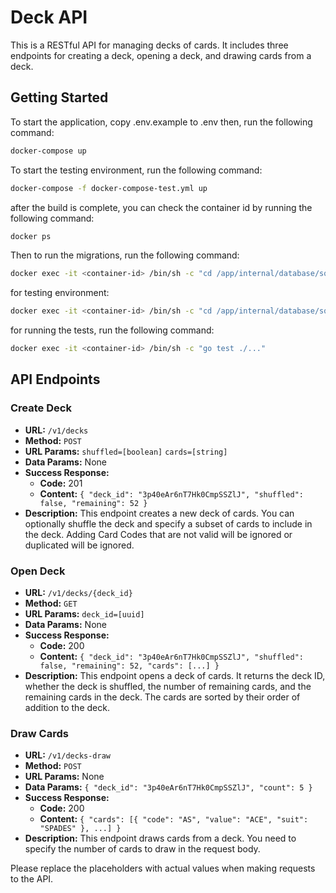 # Deck API

This is a RESTful API for managing decks of cards. It includes three endpoints for creating a deck, opening a deck, and drawing cards from a deck.

## Getting Started

To start the application, copy .env.example to .env then, run the following command:

```sh
docker-compose up
```

To start the testing environment, run the following command:

```sh
docker-compose -f docker-compose-test.yml up
```

after the build is complete, you can check the container id by running the following command:

```sh
docker ps
```

Then to run the migrations, run the following command:

```sh
docker exec -it <container-id> /bin/sh -c "cd /app/internal/database/sql/schema && goose postgres 'postgres://postgres:password@db:5432/deck?sslmode=disable' up"
```

for testing environment:

```sh
docker exec -it <container-id> /bin/sh -c "cd /app/internal/database/sql/schema && goose postgres 'postgres://postgres:password@db:5432/deck_test?sslmode=disable' up"
```

for running the tests, run the following command:

```sh
docker exec -it <container-id> /bin/sh -c "go test ./..."
```

## API Endpoints

### Create Deck

- **URL:** `/v1/decks`
- **Method:** `POST`
- **URL Params:** `shuffled=[boolean]` `cards=[string]`
- **Data Params:** None
- **Success Response:**
  - **Code:** 201
  - **Content:** `{ "deck_id": "3p40eAr6nT7Hk0CmpSSZlJ", "shuffled": false, "remaining": 52 }`
- **Description:** This endpoint creates a new deck of cards. You can optionally shuffle the deck and specify a subset of cards to include in the deck. Adding Card Codes that are not valid will be ignored or duplicated will be ignored.

### Open Deck

- **URL:** `/v1/decks/{deck_id}`
- **Method:** `GET`
- **URL Params:** `deck_id=[uuid]`
- **Data Params:** None
- **Success Response:**
  - **Code:** 200
  - **Content:** `{ "deck_id": "3p40eAr6nT7Hk0CmpSSZlJ", "shuffled": false, "remaining": 52, "cards": [...] }`
- **Description:** This endpoint opens a deck of cards. It returns the deck ID, whether the deck is shuffled, the number of remaining cards, and the remaining cards in the deck. The cards are sorted by their order of addition to the deck.

### Draw Cards

- **URL:** `/v1/decks-draw`
- **Method:** `POST`
- **URL Params:** None
- **Data Params:** `{ "deck_id": "3p40eAr6nT7Hk0CmpSSZlJ", "count": 5 }`
- **Success Response:**
  - **Code:** 200
  - **Content:** `{ "cards": [{ "code": "AS", "value": "ACE", "suit": "SPADES" }, ...] }`
- **Description:** This endpoint draws cards from a deck. You need to specify the number of cards to draw in the request body.

Please replace the placeholders with actual values when making requests to the API.
